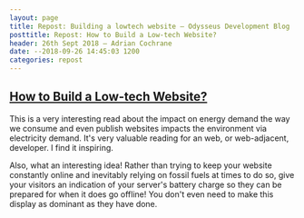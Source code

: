 ```yaml
---
layout: page
title: Repost: Building a lowtech website — Odysseus Development Blog
posttitle: Repost: How to Build a Low-tech Website?
header: 26th Sept 2018 — Adrian Cochrane
date: --2018-09-26 14:45:03 1200
categories: repost
---
```


## [How to Build a Low-tech Website?](https://solar.lowtechmagazine.com/2018/09/how-to-build-a-lowtech-website/)
This is a very interesting read about the impact on energy demand the way we consume and even publish websites impacts the environment via electricity demand. It's very valuable reading for an web, or web-adjacent, developer. I find it inspiring.

Also, what an interesting idea! Rather than trying to keep your website constantly online and inevitably relying on fossil fuels at times to do so, give your visitors an indication of your server's battery charge so they can be prepared for when it does go offline! You don't even need to make this display as dominant as they have done.

